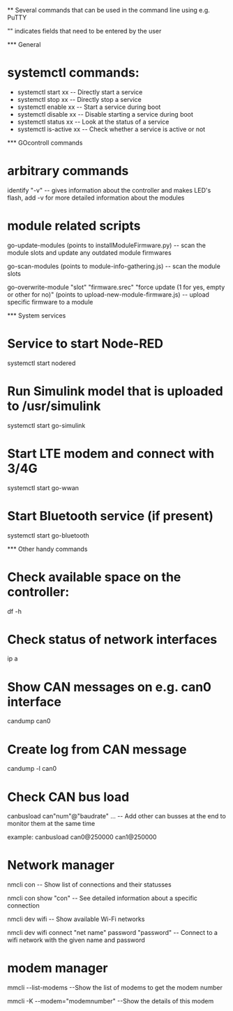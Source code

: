 ** Several commands that can be used in the command line using e.g. PuTTY

"" indicates fields that need to be entered by the user


*** General
# systemctl commands:
* systemctl start xx  -- Directly start a service
* systemctl stop xx  -- Directly stop a service
* systemctl enable xx  -- Start a service during boot
* systemctl disable xx  -- Disable starting a service during boot
* systemctl status xx -- Look at the status of a service
* systemctl is-active xx -- Check whether a service is active or not



*** GOcontroll commands
# arbitrary commands
identify "-v" -- gives information about the controller and makes LED's flash, add -v for more detailed information about the modules

# module related scripts
go-update-modules (points to installModuleFirmware.py) -- scan the module slots and update any outdated module firmwares

go-scan-modules (points to module-info-gathering.js) -- scan the module slots

go-overwrite-module "slot" "firmware.srec" "force update (1 for yes, empty or other for no)" (points to upload-new-module-firmware.js) -- upload specific firmware to a module

*** System services
# Service to start Node-RED
systemctl start nodered

# Run Simulink model that is uploaded to /usr/simulink 
systemctl start go-simulink

# Start LTE modem and connect with 3/4G
systemctl start go-wwan

# Start Bluetooth service (if present)
systemctl start go-bluetooth



*** Other handy commands
# Check available space on the controller:
df -h

# Check status of network interfaces
ip a

# Show CAN messages on e.g. can0 interface
candump can0

# Create log from CAN message 
candump -l can0

# Check CAN bus load

canbusload can"num"@"baudrate" ... -- Add other can busses at the end to monitor them at the same time
 
example: canbusload can0@250000 can1@250000
 
# Network manager
nmcli con           -- Show list of connections and their statusses
 
nmcli con show "con" -- See detailed information about a specific connection
 
nmcli dev wifi      -- Show available Wi-Fi networks
 
nmcli dev wifi connect "net name" password "password" -- Connect to a wifi network with the given name and password

# modem manager
mmcli --list-modems --Show the list of modems to get the modem number
 
mmcli -K --modem="modemnumber"  --Show the details of this modem
